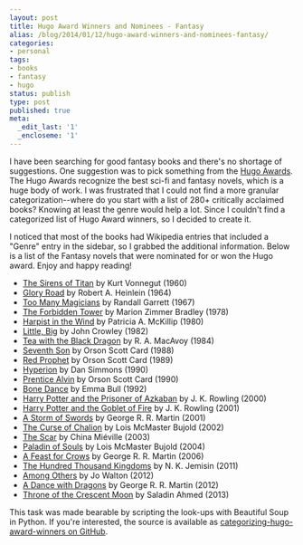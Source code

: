 ```yaml
---
layout: post
title: Hugo Award Winners and Nominees - Fantasy
alias: /blog/2014/01/12/hugo-award-winners-and-nominees-fantasy/
categories:
- personal
tags:
- books
- fantasy
- hugo
status: publish
type: post
published: true
meta:
  _edit_last: '1'
  _encloseme: '1'
---
```

I have been searching for good fantasy books and there's no shortage of suggestions. One suggestion was to pick something from the <a title="Hugo Award for Best Novel" href="http://en.wikipedia.org/wiki/Hugo_Award_for_Best_Novel#Winners_and_nominees">Hugo Awards</a>. The Hugo Awards recognize the best sci-fi and fantasy novels, which is a huge body of work. I was frustrated that I could not find a more granular categorization--where do you start with a list of 280+ critically acclaimed books? Knowing at least the genre would help a lot. Since I couldn't find a categorized list of Hugo Award winners, so I decided to create it.

I noticed that most of the books had Wikipedia entries that included a "Genre" entry in the sidebar, so I grabbed the additional information. Below is a list of the Fantasy novels that were nominated for or won the Hugo award. Enjoy and happy reading!

* <a title="Sirens of Titans" href="http://www.amazon.com/gp/product/B003XREM5G/?tag=theven01-20">The Sirens of Titan</a> by Kurt Vonnegut (1960)
* <a title="Glory Road" href="http://www.amazon.com/dp/B004MYFUK0/?tag=theven01-20">Glory Road</a> by Robert A. Heinlein (1964)
* <a title="Too Many Magicians" href="http://www.amazon.com/dp/B00GWUNJL4/?tag=theven01-20">Too Many Magicians</a> by Randall Garrett (1967)
* <a title="The Forbidden Tower" href="http://www.amazon.com/dp/B002VXTB6I/?tag=theven01-20">The Forbidden Tower</a> by Marion Zimmer Bradley (1978)
* <a title="Harpist in the Wind" href="http://www.amazon.com/dp/0345324404/?tag=theven01-20">Harpist in the Wind</a> by Patricia A. McKillip (1980)
* <a title="Little, Big" href="http://www.amazon.com/dp/B005DB7O0U/?tag=theven01-20">Little, Big</a> by John Crowley (1982)
* <a title="Tea with the Black Dragon" href="http://www.amazon.com/dp/1585861979/?tag=theven01-20">Tea with the Black Dragon</a> by R. A. MacAvoy (1984)
* <a title="Seventh Son" href="http://www.amazon.com/dp/B00413QAP6/?tag=theven01-20">Seventh Son</a> by Orson Scott Card (1988)
* <a title="Red Prophet" href="http://www.amazon.com/dp/B003GYEGM0/?tag=theven01-20">Red Prophet</a> by Orson Scott Card (1989)
* <a title="Hyperion" href="http://www.amazon.com/dp/B004G60EHS/?tag=theven01-20">Hyperion</a> by Dan Simmons (1990)
* <a title="Prentice Alvin" href="http://www.amazon.com/dp/B003H4I5IK/?tag=theven01-20">Prentice Alvin</a> by Orson Scott Card (1990)
* <a title="Bone Dance" href="http://www.amazon.com/dp/B002LATV02/?tag=theven01-20">Bone Dance</a> by Emma Bull (1992)
* <a title="Prisoner of Azkaban" href="http://www.amazon.com/dp/B00728DYP6/?tag=theven01-20">Harry Potter and the Prisoner of Azkaban</a> by J. K. Rowling (2000)
* <a title="Goblet of Fire" href="http://www.amazon.com/dp/B00728DYCO/?tag=theven01-20">Harry Potter and the Goblet of Fire</a> by J. K. Rowling (2001)
* <a title="A Storm of Swords" href="http://www.amazon.com/dp/B000FBFN1U/?tag=theven01-20">A Storm of Swords</a> by George R. R. Martin (2001)
* <a title="The Curse of Chalion" href="http://www.amazon.com/dp/B000FC11AQ/?tag=theven01-20">The Curse of Chalion</a> by Lois McMaster Bujold (2002)
* <a title="The Scar" href="http://www.amazon.com/dp/B000FBFM70/?tag=theven01-20">The Scar</a> by China Miéville (2003)
* <a title="Paladin of Souls" href="http://www.amazon.com/dp/B000FC138Q/?tag=theven01-20">Paladin of Souls</a> by Lois McMaster Bujold (2004)
* <a title="Feast for Crows" href="http://www.amazon.com/dp/B000FCKGPC/?tag=theven01-20">A Feast for Crows</a> by George R. R. Martin (2006)
* <a title="The Hundred Thousand Kingdoms" href="http://www.amazon.com/dp/B002ZDJZO2/?tag=theven01-20">The Hundred Thousand Kingdoms</a> by N. K. Jemisin (2011)
* <a title="Among Others" href="http://www.amazon.com/dp/B0044781T2/?tag=theven01-20">Among Others</a> by Jo Walton (2012)
* <a title="A Dance with Dragons" href="http://www.amazon.com/dp/B003YL4LYI/?tag=theven01-20">A Dance with Dragons</a> by George R. R. Martin (2012)
* <a title="Throne of the Crescent Moon" href="http://www.amazon.com/dp/B0064VQDHI/?tag=theven01-20">Throne of the Crescent Moon</a> by Saladin Ahmed (2013)

This task was made bearable by scripting the look-ups with Beautiful Soup in Python. If you're interested, the source is available as <a title="Categorizing Hugo Award winners" href="https://github.com/smholloway/categorizing-hugo-award-winners">categorizing-hugo-award-winners on GitHub</a>.
